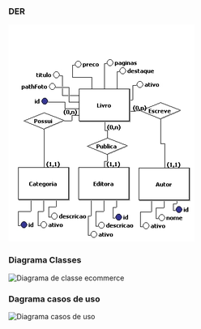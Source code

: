 ### DER

![DER](https://github.com/wellAlpha/ecommerce-api/blob/main/doc/DER.jpg?raw=true)

### Diagrama Classes

![Diagrama de classe ecommerce](https://user-images.githubusercontent.com/19787266/205791381-2600e766-f0d3-4137-be9c-e9827a6f85cb.png)

### Dagrama casos de uso
![Diagrama casos de uso](https://user-images.githubusercontent.com/19787266/205795070-cd749792-d286-4551-8eb2-a2f89d25757d.png)
